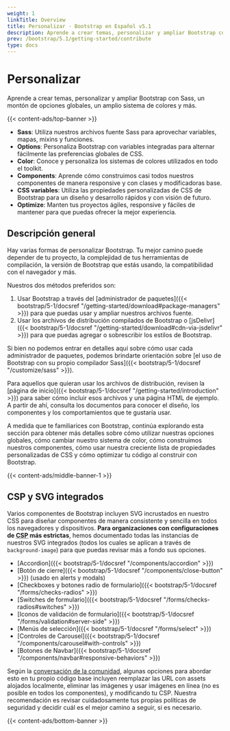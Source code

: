 ```yaml
---
weight: 1
linkTitle: Overview
title: Personalizar · Bootstrap en Español v5.1
description: Aprende a crear temas, personalizar y ampliar Bootstrap con Sass, un montón de opciones globales, un amplio sistema de colores y más.
prev: /bootstrap/5.1/getting-started/contribute
type: docs
---
```


# Personalizar

Aprende a crear temas, personalizar y ampliar Bootstrap con Sass, un montón de opciones globales, un amplio sistema de colores y más.

{{< content-ads/top-banner >}}

- **Sass**: Utiliza nuestros archivos fuente Sass para aprovechar variables, mapas, mixins y funciones.
- **Options**: Personaliza Bootstrap con variables integradas para alternar fácilmente las preferencias globales de CSS.
- **Color**: Conoce y personaliza los sistemas de colores utilizados en todo el toolkit.
- **Components**: Aprende cómo construimos casi todos nuestros componentes de manera responsive y con clases y modificadoras base.
- **CSS variables**: Utiliza las propiedades personalizadas de CSS de Bootstrap para un diseño y desarrollo rápidos y con visión de futuro.
- **Optimize**: Manten tus proyectos ágiles, responsive y fáciles de mantener para que puedas ofrecer la mejor experiencia.

## Descripción general

Hay varias formas de personalizar Bootstrap. Tu mejor camino puede depender de tu proyecto, la complejidad de tus herramientas de compilación, la versión de Bootstrap que estás usando, la compatibilidad con el navegador y más.

Nuestros dos métodos preferidos son:

1. Usar Bootstrap a través del [administrador de paquetes]({{< bootstrap/5-1/docsref "/getting-started/download#package-managers" >}}) para que puedas usar y ampliar nuestros archivos fuente.
2. Usar los archivos de distribución compilados de Bootstrap o [jsDelivr]({{< bootstrap/5-1/docsref "/getting-started/download#cdn-via-jsdelivr" >}}) para que puedas agregar o sobrescribir los estilos de Bootstrap.

Si bien no podemos entrar en detalles aquí sobre cómo usar cada administrador de paquetes, podemos brindarte orientación sobre [el uso de Bootstrap con su propio compilador Sass]({{< bootstrap/5-1/docsref "/customize/sass" >}}).

Para aquellos que quieran usar los archivos de distribución, revisen la [página de inicio]({{< bootstrap/5-1/docsref "/getting-started/introduction" >}}) para saber cómo incluir esos archivos y una página HTML de ejemplo. A partir de ahí, consulta los documentos para conocer el diseño, los componentes y los comportamientos que te gustaría usar.

A medida que te familiarices con Bootstrap, continúa explorando esta sección para obtener más detalles sobre cómo utilizar nuestras opciones globales, cómo cambiar nuestro sistema de color, cómo construimos nuestros componentes, cómo usar nuestra creciente lista de propiedades personalizadas de CSS y cómo optimizar tu código al construir con Bootstrap.

{{< content-ads/middle-banner-1 >}}

## CSP y SVG integrados

Varios componentes de Bootstrap incluyen SVG incrustados en nuestro CSS para diseñar componentes de manera consistente y sencilla en todos los navegadores y dispositivos. **Para organizaciones con configuraciones de <abbr title="Content Security Policy">CSP</abbr> más estrictas**, hemos documentado todas las instancias de nuestros SVG integrados (todos los cuales se aplican a través de `background-image`) para que puedas revisar más a fondo sus opciones.

- [Accordion]({{< bootstrap/5-1/docsref "/components/accordion" >}})
- [Botón de cierre]({{< bootstrap/5-1/docsref "/components/close-button" >}}) (usado en alerts y modals)
- [Checkboxes y botones radio de formulario]({{< bootstrap/5-1/docsref "/forms/checks-radios" >}})
- [Switches de formulario]({{< bootstrap/5-1/docsref "/forms/checks-radios#switches" >}})
- [Iconos de validación de formulario]({{< bootstrap/5-1/docsref "/forms/validation#server-side" >}})
- [Menús de selección]({{< bootstrap/5-1/docsref "/forms/select" >}})
- [Controles de Carousel]({{< bootstrap/5-1/docsref "/components/carousel#with-controls" >}})
- [Botones de Navbar]({{< bootstrap/5-1/docsref "/components/navbar#responsive-behaviors" >}})

Según la [conversación de la comunidad](https://github.com/twbs/bootstrap/issues/25394), algunas opciones para abordar esto en tu propio código base incluyen reemplazar las URL con assets alojados localmente, eliminar las imágenes y usar imágenes en línea (no es posible en todos los componentes), y modificando tu CSP. Nuestra recomendación es revisar cuidadosamente tus propias políticas de seguridad y decidir cuál es el mejor camino a seguir, si es necesario.

{{< content-ads/bottom-banner >}}
